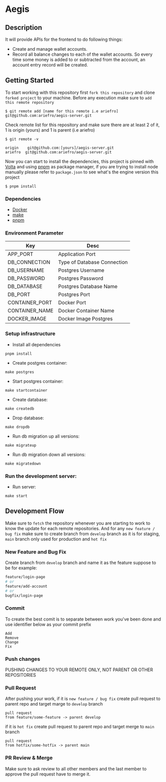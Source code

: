 # Aegis

## Description

It will provide APIs for the frontend to do following things:

- Create and manage wallet accounts.
- Record all balance changes to each of the wallet accounts. So every time some money is added to or subtracted from the account, an account entry record will be created.

## Getting Started

To start working with this repository first `fork this repository` and clone `forked project` to your machine. Before any execution make sure to `add this remote repository`

```
$ git remote add [name for this remote i.e ariefro] git@github.com:ariefro/aegis-server.git
```

Check remote list for this repository and make sure there are at least 2 of it, 1 is origin (yours) and 1 is parent (i.e ariefro)

```
$ git remote -v
```

```
origin    git@github.com:[yours]/aegis-server.git
ariefro  git@github.com:ariefro/aegis-server.git
```

Now you can start to install the dependencies, this project is pinned with [Volta](https://volta.sh/) and using [pnpm](https://pnpm.io/) as package manager, if you are trying to install node manually please refer to `package.json` to see what's the engine version this project

```
$ pnpm install
```

### Dependencies

- [Docker](https://www.docker.com/products/docker-desktop/)
- [make](https://linuxhint.com/install-make-ubuntu/)
- [pnpm](https://pnpm.io/installation)

### Environment Parameter

| Key            | Desc                        |
| -------------- | --------------------------- |
| APP_PORT       | Application Port            |
| DB_CONNECTION  | Type of Database Connection |
| DB_USERNAME    | Postgres Username           |
| DB_PASSWORD    | Postgres Password           |
| DB_DATABASE    | Postgres Database Name      |
| DB_PORT        | Postgres Port               |
| CONTAINER_PORT | Docker Port                 |
| CONTAINER_NAME | Docker Container Name       |
| DOCKER_IMAGE   | Docker Image Postgres       |

### Setup infrastructure

- Install all dependencies

```
pnpm install
```

- Create postgres container:

```
make postgres
```

- Start postgres container:

```
make startcontainer
```

- Create database:

```
make createdb
```

- Drop database:

```
make dropdb
```

- Run db migration up all versions:

```
make migrateup
```

- Run db migration down all versions:

```
make migratedown
```

### Run the development server:

- Run server:

```
make start
```

## Development Flow

Make sure to `fetch` the repository whenever you are starting to work to know the update for each remote repositories. And for any `new feature / bug fix` make sure to create branch from `develop` branch as it is for staging, `main` branch only used for production and `hot fix`

### New Feature and Bug Fix

Create branch from `develop` branch and name it as the feature suppose to be for example:

```bash
feature/login-page
# or
feature/add-account
# or
bugfix/login-page
```

### Commit

To create the best comit is to separate between work you've been done and use identifier below as your commit prefix

```
Add
Remove
Change
Fix
```

### Push changes

PUSHING CHANGES TO YOUR REMOTE ONLY, NOT PARENT OR OTHER REPOSITORIES

### Pull Request

After pushing your work, if it is `new feature / bug fix` create pull request to parent repo and target marge to `develop` branch

```
pull request
from feature/some-feature -> parent develop
```

if it is `hot fix` create pull request to parent repo and target merge to `main` branch

```
pull request
from hotfix/some-hotfix -> parent main
```

### PR Review & Merge

Make sure to ask review to all other members and the last member to approve the pull request have to merge it.
